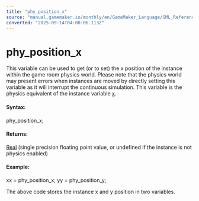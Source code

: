 ```yaml
---
title: "phy_position_x"
source: "manual.gamemaker.io/monthly/en/GameMaker_Language/GML_Reference/Physics/Physics_Variables/phy_position_x.htm"
converted: "2025-09-14T04:00:06.113Z"
---
```


# phy\_position\_x

This variable can be used to get (or to set) the x position of the instance within the game room physics world. Please note that the physics world may present errors when instances are moved by directly setting this variable as it will interrupt the continuous simulation. This variable is the physics equivalent of the instance variable [x](../../Asset_Management/Instances/Instance_Variables/x.md).

#### Syntax:

phy\_position\_x;

#### Returns:

[Real](../../../GML_Overview/Data_Types.md) (single precision floating point value, or undefined if the instance is not physics enabled)

#### Example:

xx = phy\_position\_x;
yy = phy\_position\_y;

The above code stores the instance x and y position in two variables.